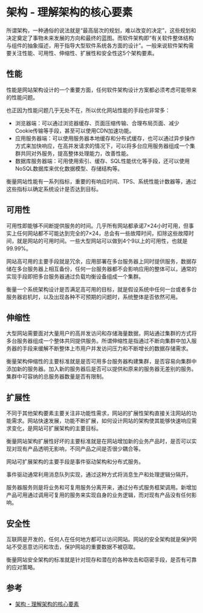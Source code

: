 # 架构 - 理解架构的核心要素

所谓架构，一种通俗的说法就是“最高层次的规划，难以改变的决定”，这些规划和决定奠定了事物未来发展的方向和最终的蓝图。而软件架构即“有关软件整体结构与组件的抽象描述，用于指导大型软件系统各方面的设计”。一般来说软件架构需要关注性能、可用性、伸缩性、扩展性和安全性这5个架构要素。

## 性能

性能是网站架构设计的一个重要方面，任何软件架构设计方案都必须考虑可能带来的性能问题。

也正因为性能问题几乎无处不在，所以优化网站性能的手段也非常多：

- 浏览器端：可以通过浏览器缓存、页面压缩传输、合理布局页面、减少Cookie传输等手段，甚至可以使用CDN加速功能。
- 应用服务器端：可以使用服务器本地缓存和分布式缓存，也可以通过异步操作方式来加快响应，在高并发请求的情况下，可以将多台应用服务器组成一个集群共同对外服务，提高整体处理能力，改善性能。
- 数据库服务器端：可用使用索引、缓存、SQL性能优化等手段，还可以使用NoSQL数据库来优化数据模型、存储结构等。

衡量网站性能有一系列指标，重要的有响应时间、TPS、系统性能计数器等，通过这些指标以确定系统设计是否达到目标。

## 可用性

可用性即能够不间断提供服务的时间。几乎所有网站都承诺7×24小时可用，但事实上任何网站都不可能达到完全的7×24，总会有一些故障时间，扣除这些故障时间，就是网站的可用时间。一些大型网站可以做到4个9以上的可用性，也就是99.99%。

网站高可用的主要手段就是冗余，应用部署在多台服务器上同时提供服务，数据存储在多台服务器上相互备份，任何一台服务器都不会影响应用的整体可以，通常的实现手段即把多台服务器通过负载均衡设备组成一个集群。

衡量一个系统架构设计是否满足高可用的目标，就是假设系统中任何一台或者多台服务器宕机时，以及出现各种不可预期的问题时，系统整体是否依然可用。

## 伸缩性

大型网站需要面对大量用户的高并发访问和存储海量数据，网站通过集群的方式将多台服务器组成一个整体共同提供服务。所谓伸缩性是指通过不断向集群中加入服务器的手段来缓解不断整体上市用户并发访问压力和不断增长的数据存储需求。

衡量架构伸缩性的主要标准就是是否可用多台服务器构建集群，是否容易向集群中添加新的服务器。加入新的服务器后是否可以提供和原来的服务器无差别的服务。集群中可容纳的总服务器数量是否有限制。

## 扩展性

不同于其他架构要素主要关注非功能性需求，网站的扩展性架构直接关注网站的功能需求。网站快速发展，功能不断扩展，如何设计网站的架构使其能够快速响应需求变化，是网站可扩展架构的主要目标。

衡量网站架构扩展性好坏的主要标准就是在网站增加新的业务产品时，是否可以实现对现有产品透明无影响，不同产品之间是否很少耦合等。

网站可扩展架构的主要手段是事件驱动架构和分布式服务。

事件驱动通常利用消息队列实现，通过这种方式将消息生产和处理逻辑分隔开。

服务器服务则是将业务和可复用服务分离开来，通过分布式服务框架调用。新增加产品可用通过调用可复用的服务来实现自身的业务逻辑，而对现有产品没有任何影响。

## 安全性

互联网是开发的，任何人在任何地方都可以访问网站。网站的安全架构就是保护网站不受恶意访问和攻击，保护网站的重要数据不被窃取。

衡量网站安全架构的标准就是针对现存和潜在的各种攻击和窃密手段，是否有可靠的应对策略。

## 参考

- [架构 - 理解架构的核心要素](https://pdai.tech/md/arch/arch-x-core-metrics.html)
